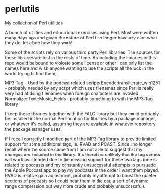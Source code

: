 # perlutils
My collection of Perl utilities

A bunch of utilities and educational exercises using Perl. Most were written many days ago and given the nature of Perl I no longer have any clue what they do, let alone how they work!

Some of the scripts rely on various third party Perl libraries. The sources for these libraries
are lost in the mists of time. As including the libraries in this repo would be bound to violoate
some license or other I can only list the names here and wish anyone wanting to use the scripts all
the luck in the world trying to find them;

   MP3:Tag - Used by the podcast related scripts
   Encode:transliterate_win1251 - probably needed by any script which uses filenames since Perl is really very bad at doing filenames when foreign characters are invovled.
   Normalize::Text::Music_Fields - probably something to with the MP3:Tag library

I keep these libraries together with the FALC library but they could probably be installed in the normal Perl location for libraries by a package manager, or whatever it's called, assuming they are available in whatever repository the package manager uses.

If I recall correctly I modified part of the MP3:Tag library to provide limited support for some additional tags, ie. RVAD and PCAST. Since I no longer recall where the source came from I am not able to suggest that my changes are included in the library. It's therefore unlikely that the tag scripts will work as intended due to the missing support for these two tags (one is related to podcasts and my constantly unsuccessful attempts to pursuade the Apple Podcast app to play my podcasts in the order I want them played. RVAD is relative gain adjustment, probably my attempt to boost the quieter sections of podcasts so I could hear them in the car, a sort of dynamic range compression but way more crude and probably unsuccessful).
  
